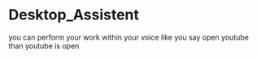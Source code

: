 # Desktop_Assistent
you can perform your work within your voice like you say open youtube than youtube is open
